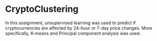 # CryptoClustering

In this assignment, unsupervised learning was used to predict if cryptocurrencies are affected by 24-hour or 7-day price changes. More specifically, K-means and Principal component analysis was used.
